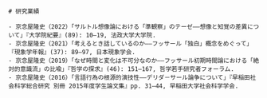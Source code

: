     # 研究業績

    - 京念屋隆史（2022）「サルトル想像論における「準観察」のテーゼ——想像と知覚の差異について」『大学院紀要』(89): 10–19, 法政大学大学院.
    - 京念屋隆史（2021）「考えるとき話しているのか——フッサール「独白」概念をめぐって」『現象学年報』(37): 89–97, 日本現象学会.
    - 京念屋隆史（2019）「なぜ時間と変化は不可分なのか——フッサール初期時間論における「絶対的意識流」の比喩」『哲学の探求』(46): 151–167, 哲学若手研究者フォーラム.
    - 京念屋隆史（2016）「言語行為の根源的演技性——デリダ－サール論争について」『早稲田社会科学総合研究 別冊 2015年度学生論文集』pp. 31–44, 早稲田大学社会科学学会.
